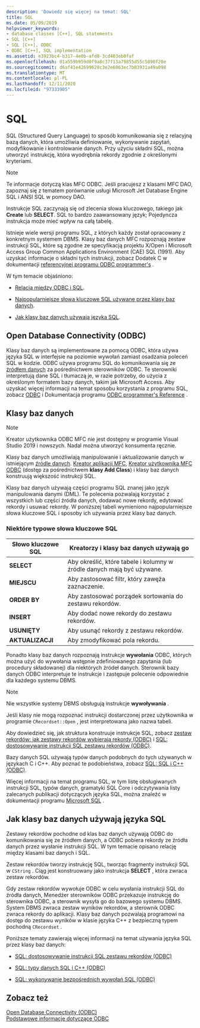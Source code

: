 ```yaml
---
description: 'Dowiedz się więcej na temat: SQL'
title: SQL
ms.date: 05/09/2019
helpviewer_keywords:
- database classes [C++], SQL statements
- SQL [C++]
- SQL [C++], ODBC
- ODBC [C++], SQL implementation
ms.assetid: e3923bc4-b317-4e0b-afd8-3cd403eb0faf
ms.openlocfilehash: 01a559b959d0f9a8c37f13a79855d55c5890f20e
ms.sourcegitcommit: d6af41e42699628c3e2e6063ec7b03931a49a098
ms.translationtype: MT
ms.contentlocale: pl-PL
ms.lasthandoff: 12/11/2020
ms.locfileid: "97333905"
---
```

# <a name="sql"></a>SQL

SQL (Structured Query Language) to sposób komunikowania się z relacyjną bazą danych, która umożliwia definiowanie, wykonywanie zapytań, modyfikowanie i kontrolowanie danych. Przy użyciu składni SQL, można utworzyć instrukcję, która wyodrębnia rekordy zgodnie z określonymi kryteriami.

> [!NOTE]
> Te informacje dotyczą klas MFC ODBC. Jeśli pracujesz z klasami MFC DAO, zapoznaj się z tematem porównanie usługi Microsoft Jet Database Engine SQL i ANSI SQL w pomocy DAO.

Instrukcje SQL zaczynają się od zlecenia słowa kluczowego, takiego jak **Create** lub **SELECT**. SQL to bardzo zaawansowany język; Pojedyncza instrukcja może mieć wpływ na całą tabelę.

Istnieje wiele wersji programu SQL, z których każdy został opracowany z konkretnym systemem DBMS. Klasy baz danych MFC rozpoznają zestaw instrukcji SQL, które są zgodne ze specyfikacją projektu X/Open i Microsoft Access Group Common Applications Environment (CAE) SQL (1991). Aby uzyskać informacje o składni tych instrukcji, zobacz Dodatek C w dokumentacji [referencyjnej programu ODBC programmer's](/sql/odbc/reference/odbc-programmer-s-reference) .

W tym temacie objaśniono:

- [Relacja między ODBC i SQL](#_core_open_database_connectivity_.28.odbc.29).

- [Najpopularniejsze słowa kluczowe SQL używane przez klasy baz danych](#_core_the_database_classes).

- [Jak klasy baz danych używają języka SQL](#_core_how_the_database_classes_use_sql).

## <a name="open-database-connectivity-odbc"></a><a name="_core_open_database_connectivity_.28.odbc.29"></a> Open Database Connectivity (ODBC)

Klasy baz danych są implementowane za pomocą ODBC, która używa języka SQL w interfejsie na poziomie wywołań zamiast osadzania poleceń SQL w kodzie. ODBC używa programu SQL do komunikowania się ze [źródłem danych](../../data/odbc/data-source-odbc.md) za pośrednictwem sterowników ODBC. Te sterowniki interpretują dane SQL i tłumaczą je, w razie potrzeby, do użycia z określonym formatem bazy danych, takim jak Microsoft Access. Aby uzyskać więcej informacji na temat sposobu korzystania z programu SQL, zobacz [ODBC](../../data/odbc/odbc-basics.md) i Dokumentacja programu [ODBC programmer's Reference](/sql/odbc/reference/odbc-programmer-s-reference) .

## <a name="database-classes"></a><a name="_core_the_database_classes"></a> Klasy baz danych

> [!NOTE]
> Kreator użytkownika ODBC MFC nie jest dostępny w programie Visual Studio 2019 i nowszych. Nadal można utworzyć konsumenta ręcznie.

Klasy baz danych umożliwiają manipulowanie i aktualizowanie danych w istniejącym [źródle danych](../../data/odbc/data-source-odbc.md). [Kreator aplikacji MFC](../../mfc/reference/database-support-mfc-application-wizard.md), [Kreator użytkownika MFC ODBC](../../mfc/reference/adding-an-mfc-odbc-consumer.md) (dostęp za pośrednictwem **klasy Add Class**) i klasy baz danych konstruują większość instrukcji SQL.

Klasy baz danych używają części programu SQL znanej jako język manipulowania danymi (DML). Te polecenia pozwalają korzystać z wszystkich lub części źródła danych, dodawać nowe rekordy, edytować rekordy i usuwać rekordy. W poniższej tabeli wymieniono najpopularniejsze słowa kluczowe SQL i sposoby ich używania przez klasy baz danych.

### <a name="some-common-sql-keywords"></a>Niektóre typowe słowa kluczowe SQL

|Słowo kluczowe SQL|Kreatorzy i klasy baz danych używają go|
|-----------------|---------------------------------------------|
|**SELECT**|Aby określić, które tabele i kolumny w źródle danych mają być używane.|
|**MIEJSCU**|Aby zastosować filtr, który zawęża zaznaczenie.|
|**ORDER BY**|Aby zastosować porządek sortowania do zestawu rekordów.|
|**INSERT**|Aby dodać nowe rekordy do zestawu rekordów.|
|**USUNIĘTY**|Aby usunąć rekordy z zestawu rekordów.|
|**AKTUALIZACJI**|Aby zmodyfikować pola rekordu.|

Ponadto klasy baz danych rozpoznają instrukcje **wywołania** ODBC, których można użyć do wywołania wstępnie zdefiniowanego zapytania (lub procedury składowanej) dla niektórych źródeł danych. Sterownik bazy danych ODBC interpretuje te instrukcje i zastępuje polecenie odpowiednie dla każdego systemu DBMS.

> [!NOTE]
> Nie wszystkie systemy DBMS obsługują instrukcje **wywoływania** .

Jeśli klasy nie mogą rozpoznać instrukcji dostarczonej przez użytkownika w programie `CRecordset::Open` , jest interpretowana jako nazwa tabeli.

Aby dowiedzieć się, jak struktura konstruuje instrukcje SQL, zobacz [zestaw rekordów: jak zestawy rekordów wybierają rekordy (ODBC)](../../data/odbc/recordset-how-recordsets-select-records-odbc.md) i [SQL: dostosowywanie instrukcji SQL zestawu rekordów (ODBC)](../../data/odbc/sql-customizing-your-recordsets-sql-statement-odbc.md).

Bazy danych SQL używają typów danych podobnych do tych używanych w językach C i C++. Aby poznać te podobieństwa, zobacz [SQL: SQL i C++ (ODBC)](../../data/odbc/sql-sql-and-cpp-data-types-odbc.md).

Więcej informacji na temat programu SQL, w tym listę obsługiwanych instrukcji SQL, typów danych, gramatyki SQL Core i odczytywania listy zalecanych publikacji dotyczących języka SQL, można znaleźć w dokumentacji programu [Microsoft SQL](/sql/) .

## <a name="how-the-database-classes-use-sql"></a><a name="_core_how_the_database_classes_use_sql"></a> Jak klasy baz danych używają języka SQL

Zestawy rekordów pochodne od klas baz danych używają ODBC do komunikowania się ze źródłem danych, a ODBC pobiera rekordy ze źródła danych przez wysłanie instrukcji SQL. W tym temacie opisano relację między klasami baz danych i SQL.

Zestaw rekordów tworzy instrukcję SQL, tworząc fragmenty instrukcji SQL w `CString` . Ciąg jest konstruowany jako instrukcja **SELECT** , która zwraca zestaw rekordów.

Gdy zestaw rekordów wywołuje ODBC w celu wysłania instrukcji SQL do źródła danych, Menedżer sterowników ODBC przekazuje instrukcję do sterownika ODBC, a sterownik wysyła go do bazowego systemu DBMS. System DBMS zwraca zestaw wyników rekordów, a sterownik ODBC zwraca rekordy do aplikacji. Klasy baz danych pozwalają programowi na dostęp do zestawu wyników w klasie języka C++ z bezpieczną typem pochodną `CRecordset` .

Poniższe tematy zawierają więcej informacji na temat używania języka SQL przez klasy baz danych:

- [SQL: dostosowywanie instrukcji SQL zestawu rekordów (ODBC)](../../data/odbc/sql-customizing-your-recordsets-sql-statement-odbc.md)

- [SQL: typy danych SQL i C++ (ODBC)](../../data/odbc/sql-sql-and-cpp-data-types-odbc.md)

- [SQL: wykonywanie bezpośrednich wywołań SQL (ODBC)](../../data/odbc/sql-making-direct-sql-calls-odbc.md)

## <a name="see-also"></a>Zobacz też

[Open Database Connectivity (ODBC)](../../data/odbc/open-database-connectivity-odbc.md)<br/>
[Podstawowe informacje dotyczące ODBC](../../data/odbc/odbc-basics.md)
